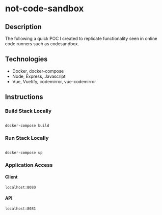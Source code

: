 # not-code-sandbox

## Description

The following a quick POC I created to replicate functionality seen in online code runners such as codesandbox.

## Technologies

* Docker, docker-compose
* Node, Express, Javascript
* Vue, Vuetify, codemirror, vue-codemirror

## Instructions

### Build Stack Locally

```bash

docker-compose build

```


### Run Stack Locally

```bash

docker-compose up

```

### Application Access

#### Client

```
localhost:8080
```

#### API

```
localhost:8081
```

